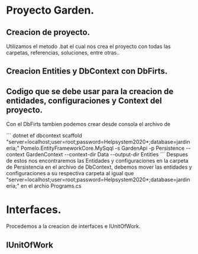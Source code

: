 # Proyecto Garden.

## Creacion de proyecto.
Utilizamos el metodo .bat el cual nos crea el proyecto con todas las carpetas, referencias, soluciones, entre otras..

## Creacion Entities y DbContext con DbFirts.
## Codigo que se debe usar para la creacion de entidades, configuraciones y Context del proyecto.
Con el DbFirts tambien podemos crear desde consola el archivo de 

´´´
dotnet ef dbcontext scaffold "server=localhost;user=root;password=Helpsystem2020*;database=jardineria;" Pomelo.EntityFrameworkCore.MySqql -s GardenApi -p Persistence --context GardenContext --context-dir Data --output-dir Entities
´´´
Despues de estos nos encontraremos las Entidades y configuraciones en la carpeta de Persistencia en el archivo de DbContext, debemos mover las entidades y configuraciones a su respectiva carpeta al igual que "server=localhost;user=root;password=Helpsystem2020*;database=jardineria;" en el archio Programs.cs

# Interfaces.
Procedemos a la creacion de interfaces e IUnitOfWork.

## IUnitOfWork



